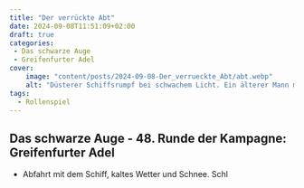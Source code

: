 ```yaml
---
title: "Der verrückte Abt"
date: 2024-09-08T11:51:09+02:00
draft: true
categories:
 - Das schwarze Auge
 - Greifenfurter Adel
cover:
    image: "content/posts/2024-09-08-Der_verrueckte_Abt/abt.webp"
    alt: "Düsterer Schiffsrumpf bei schwachem Licht. Ein älterer Mann mit Glatze, Borondrian Dergelmund, ehemaliger Abt des Klosters des Vergessens, sitzt allein auf dem Holzboden. In einen dunklen Mantel gehüllt, blickt er ins nichts. Der Laderaum ist vollgestellt mit Fässern, Kisten und Schiffsutensilien. Eine Öllampe an der Decke spendet spärliches Licht. Die Szene zeigt Borondrian unter Deck des Schiffes Sonnenwind auf dem Weg nach Khunchom, nachdem er bei dem Versuch, einen verrückten Magier zu heilen, selbst dem Wahnsinn verfallen ist. Die Atmosphäre wirkt geheimnisvoll und bedrückend."
tags:
  - Rollenspiel
---
```


## Das schwarze Auge - 48. Runde der Kampagne: Greifenfurter Adel

- Abfahrt mit dem Schiff, kaltes Wetter und Schnee. Schl